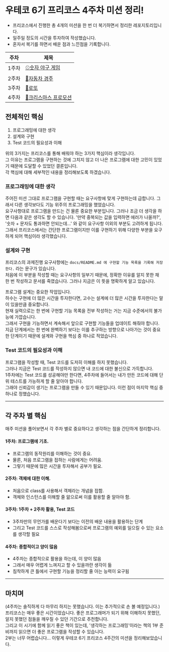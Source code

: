 # 우테코 6기 프리코스 4주차 미션 정리!
- 프리코스에서 진행한 총 4개의 미션을 한 번 더 복기하면서 정리한 레포지토리입니다.
- 일주일 정도의 시간을 투자하여 작성했습니다.
- 혼자서 복기를 하면서 배운 점과 느낀점을 기록합니다.

| 주차  | 제목        |
| ----- | ----------- |
| 1주차 | [⚾️숫자 야구 게임](https://github.com/leeyulgok/javascript-baseball-6)       |
| 2주차 | [🚗자동차 경주](https://github.com/leeyulgok/javascript-racingcar-6)       |
| 3주차 | [💯로또](https://github.com/leeyulgok/javascript-lotto-6)       |
| 4주차 | [🎄크리스마스 프로모션](https://github.com/leeyulgok/javascript-christmas-6-leeyulgok)       |

## 전체적인 핵심
1. 프로그래밍에 대한 생각
2. 설계와 구현
3. Test 코드의 필요성과 이해

위의 3가지는 프리코스를 통해 배워야 하는 3가지 핵심이라 생각입니다.  
그 이유는 프로그램을 구현하는 것에 그치지 않고 더 나은 프로그램에 대한 고민이 있었기 때문에 도달할 수 있었던 결론입니다.  
각 핵심에 대해 세부적인 내용을 정리해보도록 하겠습니다.  

### 프로그래밍에 대한 생각
주어진 미션 그대로 프로그램을 구현할 때는 요구사항에 맞게 구현하는데 급합니다. 그래서 다른 생각보다도 기능 위주의 프로그래밍을 했었습니다.  
요구사항대로 프로그램을 만드는 건 물론 중요한 부분입니다. 그러나 조금 더 생각을 하면 다음과 같은 생각도 할 수 있습니다.
'만약 중복되는 값을 입력하면 에러가 나올까?', '숫자 + 문자도 통과하면 안되는데...' 와 같이 요구사항 이외의 부분도 고려하게 됩니다.  
그래서 프리코스에서는 간단한 프로그램이지만 이를 구현하기 위해 다양한 부분을 요구하게 되어 핵심이라 생각했습니다.

### 설계와 구현
프리코스의 과제진행 요구사항에는 `docs/README.md 에 구현할 기능 목록을 기록해 저장한다.` 라는 문구가 있습니다.  
처음에 이 부분을 작성할 때는 요구사항의 일부기 때문에, 정확한 이유를 알지 못한 채 한 번 작성하고 문서를 죽였습니다. 그러나 지금은 이 뜻을 명확하게 알고 있습니다.  

프로그램 설계는 중요한 작업입니다.  
하수는 구현에 더 많은 시간을 투자한다면, 고수는 설계에 더 많은 시간을 투자한다는 말이 있을만큼 중요합니다.  
현재 실력으로는 한 번에 구현할 기능 목록을 전부 작성하는 거는 지금 수준에서의 불가능에 가깝습니다.  
그래서 구현을 기능하면서 계속해서 앞으로 구현할 기능들을 업데이트 해줘야 합니다.  
지금 단계에서는 한 번에 완벽하기 보다는 이를 추구하는 방향으로 나아가는 것이 중요한 단계이기 때문에 설계와 구현을 핵심 중 하나로 적었습니다.

### Test 코드의 필요성과 이해
프로그램을 작성할 때, Test 코드를 도저히 이해를 하지 못했습니다.  
그러나 지금은 Test 코드를 작성하지 않으면 내 코드에 대한 불신으로 가득합니다.  
1주차에는 Test 코드를 성공해야만 한다면, 4주차에 들어서는 내가 만든 코드에 대해 단위 테스트를 가능하게 할 줄 알아야 합니다.  
그래야 신뢰감이 생기는 프로그램을 만들 수 있기 때문입니다. 이런 점이 마지막 핵심 중 하나로 정했습니다.  

---
## 각 주차 별 핵심
매주 미션을 풀어보면서 각 주차 별로 중요하다고 생각하는 점을 간단하게 정리합니다.  

#### 1주차: 프로그램에 기초.
  - 프로그램의 동작원리를 이해하는 것이 중요.
  - 물론, 처음 프로그램을 접하는 사람에게는 어려움.
  - 그렇기 때문에 많은 시간을 투자해서 공부가 필요.

#### 2주차: 객체에 대한 이해.
  - 처음으로 class를 사용해서 객체라는 개념을 접함.
  - 객체와 인스턴스를 이해할 줄 앎으로써 이를 활용할 줄 알아야 함.

#### 3주차: 1주차 + 2주차 활용, Test 코드
  - 3주차만의 무언가를 배운다기 보다는 이전의 배운 내용을 활용하는 단계
  - 그리고 Test 코드를 스스로 작성해봄으로써 프로그램의 예외를 일으킬 수 있는 요소를 생각할 필요

#### 4주차: 종합적이고 양이 많음
  - 4주차는 종합적으로 활용을 하는데, 이 양이 많음
  - 그래서 매우 어렵게 느껴지고 할 수 있을까란 생각이 듦
  - 침착하게 큰 틀에서 구현할 기능을 정리할 줄 아는 능력이 요구됨

---
## 마치며
(4주차는 솔직하게 다 마무리 하지는 못했습니다. 이는 추가적으로 손 볼 예정입니다.)  
프리코스는 매우 좋은 시간이었습니다. 좋은 프로그래머가 되기 위해 이해하지 못했던, 알지 못했던 점들을 깨우칠 수 있던 기간으로 추천합니다.  
그리고 이 시기에 함께 읽기 좋은 책이 있는데, '생각하는 프로그래밍'이라는 책의 1부 준비까지 읽으면 더 좋은 프로그램을 작성할 수 있습니다.  
2부는 너무 어렵습니다...
이렇게 우테코 6기 프리코스 4주간의 미션을 정리해보았습니다.
